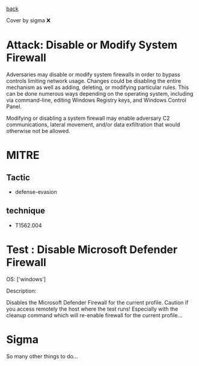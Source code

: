 [back](../index.md)

Cover by sigma :x: 

# Attack: Disable or Modify System Firewall

 Adversaries may disable or modify system firewalls in order to bypass controls limiting network usage. Changes could be disabling the entire mechanism as well as adding, deleting, or modifying particular rules. This can be done numerous ways depending on the operating system, including via command-line, editing Windows Registry keys, and Windows Control Panel.

Modifying or disabling a system firewall may enable adversary C2 communications, lateral movement, and/or data exfiltration that would otherwise not be allowed. 

# MITRE
## Tactic
  - defense-evasion

## technique
  - T1562.004

# Test : Disable Microsoft Defender Firewall

OS: ['windows']

Description:

 Disables the Microsoft Defender Firewall for the current profile.
Caution if you access remotely the host where the test runs! Especially with the cleanup command which will re-enable firewall for the current profile...


# Sigma

 So many other things to do...